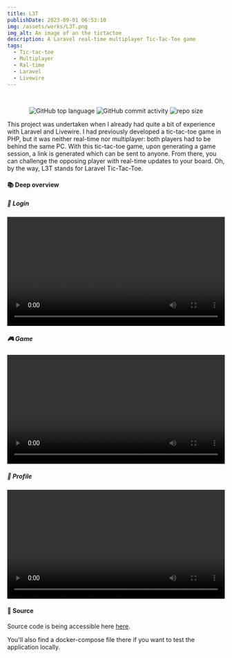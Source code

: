 ```yaml
---
title: L3T
publishDate: 2023-09-01 06:53:10
img: /assets/works/L3T.png
img_alt: An image of an the tictactoe
description: A Laravel real-time multiplayer Tic-Tac-Toe game
tags:
  - Tic-tac-toe
  - Multiplayer
  - Ral-time
  - Laravel
  - Livewire
---
```


<div align="center">
  <br/>    
  
  ![GitHub top language](https://img.shields.io/github/languages/top/NullBrunk/L3T?style=for-the-badge)
  ![GitHub commit activity](https://img.shields.io/github/commit-activity/m/NullBrunk/L3T?style=for-the-badge)
  ![repo size](https://img.shields.io/github/repo-size/NullBrunk/L3T?style=for-the-badge)

</div>

This project was undertaken when I already had quite a bit of experience with Laravel and Livewire. I had previously developed a tic-tac-toe game in PHP, but it was neither real-time nor multiplayer: both players had to be behind the same PC. With this tic-tac-toe game, upon generating a game session, a link is generated which can be sent to anyone. From there, you can challenge the opposing player with real-time updates to your board.
Oh, by the way, L3T stands for Laravel Tic-Tac-Toe.


#### 📚 Deep overview

##### 🔐 Login
<video controls style="width: 100%;">
  <source src="https://github.com/NullBrunk/L3T/assets/125673909/40b49521-a41a-461f-84d5-cc5afc80548a" type="video/mp4" />
</video>


##### 🎮 Game
<video controls style="width: 100%;">
  <source src="https://github.com/NullBrunk/L3T/assets/125673909/36b9744f-9cc4-4b43-a498-6d57776c94d8" type="video/mp4" />
</video>


##### 👤 Profile
<video controls style="width: 100%;">
  <source src="https://github.com/NullBrunk/L3T/assets/125673909/5f220014-9120-4f12-84a0-4b60636b99b3" type="video/mp4" />
</video>



#### 📂 Source
Source code is being accessible here <a href="https://github.com/NullBrunk/L3T" target="_blank">here</a>.

You'll also find a docker-compose file there if you want to test the application locally.


